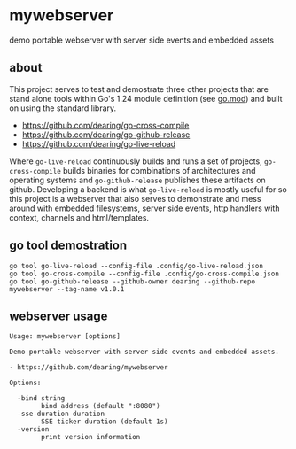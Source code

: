 # mywebserver

demo portable webserver with server side events and embedded assets

## about

This project serves to test and demostrate three other projects that are stand alone tools within Go's 1.24 module definition (see [go.mod](go.mod)) and built on using the standard library.

- https://github.com/dearing/go-cross-compile
- https://github.com/dearing/go-github-release
- https://github.com/dearing/go-live-reload


Where `go-live-reload` continuously builds and runs a set of projects, `go-cross-compile` builds binaries for combinations of architectures and operating systems and `go-github-release` publishes these artifacts on github. Developing a backend is what `go-live-reload` is mostly useful for so this project is a webserver that also serves to demonstrate and mess around with embedded filesystems, server side events, http handlers with context, channels and html/templates.

## go tool demostration
```
go tool go-live-reload --config-file .config/go-live-reload.json
go tool go-cross-compile --config-file .config/go-cross-compile.json
go tool go-github-release --github-owner dearing --github-repo mywebserver --tag-name v1.0.1
```
## webserver usage

```
Usage: mywebserver [options]

Demo portable webserver with server side events and embedded assets.

- https://github.com/dearing/mywebserver

Options:

  -bind string
        bind address (default ":8080")
  -sse-duration duration
        SSE ticker duration (default 1s)
  -version
        print version information
```
